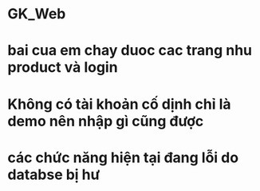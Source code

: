 # GK_Web
# bai cua em chay duoc cac trang nhu product và login
# Không có tài khoản cố dịnh chỉ là demo nên nhập gì cũng được 
# các  chức năng hiện tại đang lỗi do databse bị hư
